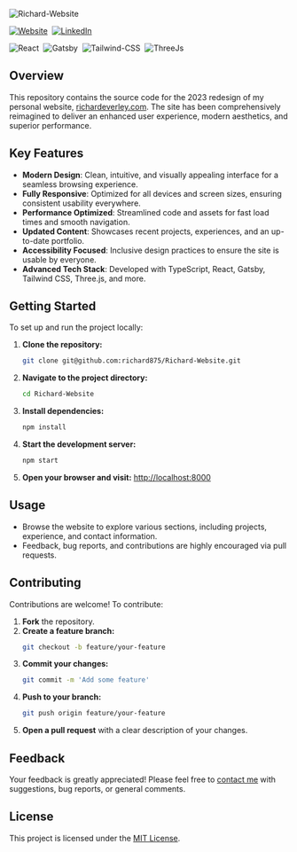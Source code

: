 ![Richard-Website](https://socialify.git.ci/richard875/Richard-Website/image?description=1&descriptionEditable=richardeverley.com%202023%20Redesign&language=1&name=1&pattern=Plus&theme=Dark)

[![Website](https://img.shields.io/badge/website-000000?style=for-the-badge&logo=About.me&logoColor=white)](https://richardeverley.com/?utm_source=github&utm_medium=web)&nbsp;
[![LinkedIn](https://img.shields.io/badge/LinkedIn-0077B5?style=for-the-badge&logo=linkedin&logoColor=white)](https://www.linkedin.com/in/richard875)

![React](https://img.shields.io/badge/React-20232A?style=for-the-badge&logo=react&logoColor=61DAFB)&nbsp;
![Gatsby](https://img.shields.io/badge/Gatsby-663399?style=for-the-badge&logo=gatsby&logoColor=white)&nbsp;
![Tailwind-CSS](https://img.shields.io/badge/Tailwind_CSS-38B2AC?style=for-the-badge&logo=tailwind-css&logoColor=white)&nbsp;
![ThreeJs](https://img.shields.io/badge/ThreeJs-black?style=for-the-badge&logo=three.js&logoColor=white)

## Overview

This repository contains the source code for the 2023 redesign of my personal website, [richardeverley.com](https://richardeverley.com/?utm_source=github&utm_medium=web). The site has been comprehensively reimagined to deliver an enhanced user experience, modern aesthetics, and superior performance.

## Key Features

- **Modern Design**: Clean, intuitive, and visually appealing interface for a seamless browsing experience.
- **Fully Responsive**: Optimized for all devices and screen sizes, ensuring consistent usability everywhere.
- **Performance Optimized**: Streamlined code and assets for fast load times and smooth navigation.
- **Updated Content**: Showcases recent projects, experiences, and an up-to-date portfolio.
- **Accessibility Focused**: Inclusive design practices to ensure the site is usable by everyone.
- **Advanced Tech Stack**: Developed with TypeScript, React, Gatsby, Tailwind CSS, Three.js, and more.

## Getting Started

To set up and run the project locally:

1. **Clone the repository:**
   ```sh
   git clone git@github.com:richard875/Richard-Website.git
   ```
2. **Navigate to the project directory:**
   ```sh
   cd Richard-Website
   ```
3. **Install dependencies:**
   ```sh
   npm install
   ```
4. **Start the development server:**
   ```sh
   npm start
   ```
5. **Open your browser and visit:** [http://localhost:8000](http://localhost:8000)

## Usage

- Browse the website to explore various sections, including projects, experience, and contact information.
- Feedback, bug reports, and contributions are highly encouraged via pull requests.

## Contributing

Contributions are welcome! To contribute:

1. **Fork** the repository.
2. **Create a feature branch:**
   ```sh
   git checkout -b feature/your-feature
   ```
3. **Commit your changes:**
   ```sh
   git commit -m 'Add some feature'
   ```
4. **Push to your branch:**
   ```sh
   git push origin feature/your-feature
   ```
5. **Open a pull request** with a clear description of your changes.

## Feedback

Your feedback is greatly appreciated! Please feel free to [contact me](mailto:hello@richardeverley.com) with suggestions, bug reports, or general comments.

## License

This project is licensed under the [MIT License](LICENSE).
